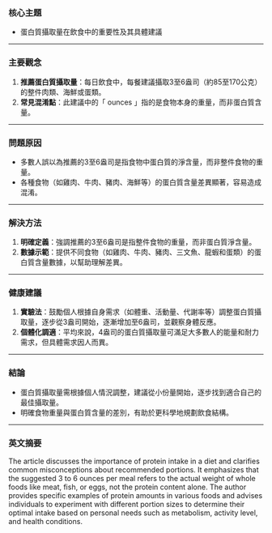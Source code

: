 ### 核心主題  
- 蛋白質攝取量在飲食中的重要性及其具體建議  

---

### 主要觀念  
1. **推薦蛋白質攝取量**：每日飲食中，每餐建議攝取3至6盎司（約85至170公克）的整件肉類、海鮮或蛋類。  
2. **常見混淆點**：此建議中的「 ounces 」指的是食物本身的重量，而非蛋白質含量。  

---

### 問題原因  
- 多數人誤以為推薦的3至6盎司是指食物中蛋白質的淨含量，而非整件食物的重量。  
- 各種食物（如雞肉、牛肉、豬肉、海鮮等）的蛋白質含量差異顯著，容易造成混淆。  

---

### 解決方法  
1. **明確定義**：強調推薦的3至6盎司是指整件食物的重量，而非蛋白質淨含量。  
2. **數據示範**：提供不同食物（如雞肉、牛肉、豬肉、三文魚、龍蝦和蛋類）的蛋白質含量數據，以幫助理解差異。  

---

### 健康建議  
1. **實驗法**：鼓勵個人根據自身需求（如體重、活動量、代謝率等）調整蛋白質攝取量，逐步從3盎司開始，逐漸增加至6盎司，並觀察身體反應。  
2. **個體化調適**：平均來說，4盎司的蛋白質攝取量可滿足大多數人的能量和耐力需求，但具體需求因人而異。  

---

### 結論  
- 蛋白質攝取量需根據個人情況調整，建議從小份量開始，逐步找到適合自己的最佳攝取量。  
- 明確食物重量與蛋白質含量的差別，有助於更科學地規劃飲食結構。  

---

### 英文摘要  
The article discusses the importance of protein intake in a diet and clarifies common misconceptions about recommended portions. It emphasizes that the suggested 3 to 6 ounces per meal refers to the actual weight of whole foods like meat, fish, or eggs, not the protein content alone. The author provides specific examples of protein amounts in various foods and advises individuals to experiment with different portion sizes to determine their optimal intake based on personal needs such as metabolism, activity level, and health conditions.